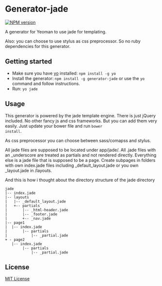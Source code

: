 # Generator-jade
[![NPM version](https://badge.fury.io/js/generator-jade.png)](http://badge.fury.io/js/generator-jade)

A generator for Yeoman to use jade for templating.

Also: you can choose to use stylus as css preprocessor. So no ruby dependencies for this generator.

## Getting started
- Make sure you have [yo](https://github.com/yeoman/yo) installed:
    `npm install -g yo`
- Install the generator: `npm install -g generator-jade` or use the `yo` command and follow instructions.
- Run: `yo jade`

## Usage

This generator is powered by the jade template engine. There is just jQuery included. No other fancy js and css frameworks.
But you can add them very easily. Just update your bower file and run <code>bower install</code>.

As css preprocessor you can choose between sass/comapss and stylus.

All jade files are supposed to be located under app/jade/. All .jade files with an _underscore are treated as partials and not rendered directly. Everything else is a jade file that is supposed to be a page. Create subpages in folders with own index.jade files including _default_layout.jade or you own _layout.jade in /layouts.

And this is how i thought about the directory structure of the jade directory

    jade
    |-- index.jade
    |-- layouts
    |   |-- _default_layout.jade
    |   +-- partials
    |       |-- _html-header.jade
    |       |-- _footer.jade
    |       +-- _nav.jade
    |-- page1
    |  |-- index.jade
    |       |-- partials
    |           |-- _partial.jade
    + - page2
       |-- index.jade
            |-- partials
                |-- _partial.jade

## License
[MIT License](http://en.wikipedia.org/wiki/MIT_License)